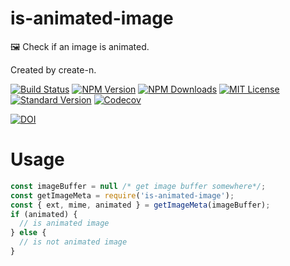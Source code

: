 # is-animated-image

🖼️ Check if an image is animated.

Created by create-n.

[![Build Status][travis-image]][travis-url]
[![NPM Version][npm-version-image]][npm-url]
[![NPM Downloads][npm-downloads-image]][npm-url]
[![MIT License][license-image]][license-url]
[![Standard Version][standard-version-image]][standard-version-url]
[![Codecov][codecov-image]][codecov-url]

[travis-image]: https://img.shields.io/travis/vivaxy/is-animated-image.svg?style=flat-square
[travis-url]: https://travis-ci.org/vivaxy/is-animated-image
[npm-version-image]: https://img.shields.io/npm/v/is-animated-image.svg?style=flat-square
[npm-url]: https://www.npmjs.com/package/is-animated-image
[npm-downloads-image]: https://img.shields.io/npm/dt/is-animated-image.svg?style=flat-square
[license-image]: https://img.shields.io/npm/l/is-animated-image.svg?style=flat-square
[license-url]: LICENSE
[standard-version-image]: https://img.shields.io/badge/release-standard%20version-brightgreen.svg?style=flat-square
[standard-version-url]: https://github.com/conventional-changelog/standard-version
[codecov-image]: https://img.shields.io/codecov/c/github/vivaxy/is-animated-image.svg?style=flat-square
[codecov-url]: https://codecov.io/gh/vivaxy/is-animated-image

[![DOI](https://zenodo.org/badge/173257138.svg)](https://zenodo.org/badge/latestdoi/173257138)

# Usage

```js
const imageBuffer = null /* get image buffer somewhere*/;
const getImageMeta = require('is-animated-image');
const { ext, mime, animated } = getImageMeta(imageBuffer);
if (animated) {
  // is animated image
} else {
  // is not animated image
}
```
